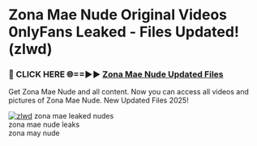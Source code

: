 # Zona Mae Nude Original Videos 0nlyFans Leaked - Files Updated! (zlwd)

<h3>🔴 CLICK HERE 🌐==►► <a href="https://tinyurl.com/5h6xmrr3" rel="nofollow">Zona Mae Nude Updated Files</a></h3>

Get Zona Mae Nude and all content. Now you can access all videos and pictures of Zona Mae Nude. New Updated Files 2025!

[![zlwd](https://i.imgur.com/KVD873Z.gif)](https://tinyurl.com/5h6xmrr3)
zona mae leaked nudes<br>
zona mae nude leaks<br>
zona may nude